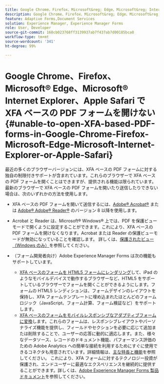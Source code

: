 ```yaml
---
title: Google Chrome、Firefox、Microsoft&reg; Edge、Microsoft&reg; Internet Explorer、または Apple Safari で XFA ベースの PDF フォームを開けない
description: Google Chrome、Firefox、Microsoft&reg; Edge、Microsoft&reg; Internet Explorer、または Apple Safari で XFA ベースの PDF フォームを開けない
feature: Adaptive Forms,Document Services
solution: Experience Manager, Experience Manager Forms
role: User, Developer
source-git-commit: 168cb023768ff3139937ab7f437ab7d00185bca0
workflow-type: tm+mt
source-wordcount: '341'
ht-degree: 99%

---
```


# Google Chrome、Firefox、Microsoft® Edge、Microsoft® Internet Explorer、Apple Safari で XFA ベースの PDF フォームを開けない{#unable-to-open-XFA-based-PDF-forms-in-Google-Chrome-Firefox-Microsoft-Edge-Microsoft-Internet-Explorer-or-Apple-Safari}

最近の多くのブラウザーバージョンには、XFA ベースの PDF フォームに対する独自の制限付きサポートが含まれています。これらのブラウザーで XFA ベースの PDF フォームを開くことはできますが、提供される機能は限られています。最新のブラウザーで XFA ベースの PDF フォームを開いたり送信したりできない場合は、次のいずれかの方法を使用します。

* XFA ベースの PDF フォームを開いて送信するには、[Adobe® Acrobat®](https://www.adobe.com/jp/acrobat.html) または [Adobe® Adobe® Reader®](https://get.adobe.com/jp/reader/) のバージョン 8 以降を使用します。
* Acrobat と Reader は、Microsoft® Windows® 上では、PDF を保護ビューモードで開くように設定することができます。これにより、XFA ベースの PDF フォームを開けなくなります。Acrobat または Reader の保護ビューモードが無効になっていることを確認します。 詳しくは、[保護されたビュー（Windows のみ）](https://helpx.adobe.com/jp/reader/using/protected-mode-windows.html)を参照してください。
* （フォーム開発者向け）Adobe Experience Manager Forms は次の機能もサポートしています。

   * [XFA ベースのフォームを HTML5 フォームにレンダリング](https://experienceleague.adobe.com/docs/experience-manager-65-lts/forms/html5-forms/introduction.html?#key-capabilities-of-html-forms-br)して、iPad のようなモバイルデバイスで動作するブラウザーなど、HTML5 をサポートしているブラウザーでフォームを開くことができるようにします。フォームの HTML5 レンディションは、フォームデザインのレイアウトを保持し、XFA フォームテンプレートに埋め込まれたほとんどのフォームロジック（JavaScript、フォーム計算、フォーム検証など）をサポートします。
   * [XFA ベースのフォームをモバイルレスポンシブなアダプティブフォームに変換](https://experienceleague.adobe.com/docs/experience-manager-65-lts/forms/adaptive-forms-basic-authoring/creating-adaptive-form.html?#create-an-adaptive-form-based-on-an-xfa-form-template)します。これらのフォームは、レスポンシブレイアウトやパーソナライズ機能を提供し、フィールドやセクションを必要に応じて追加または削除することで、ユーザーの応答に動的に適応します。また、様々なデータソース、レコードのドキュメント機能、パフォーマンス評価のための Adobe Analytics への簡単な接続を利用するためにすぐに使用できるコネクタも用意されています。詳細情報は、[主な特長と機能](https://experienceleague.adobe.com/docs/experience-manager-cloud-service/content/forms/forms-overview/home.html?lang=ja)を参照してください。
これにより、XFA フォームに対するテクノロジー投資が保護され、エンドユーザーに最適なエクスペリエンスを継続的に提供することができます。詳しくは、[Adobe Experience Manager Forms 製品ドキュメント](https://experienceleague.adobe.com/docs/experience-manager-cloud-service/content/forms/forms-overview/home.html?lang=ja)を参照してください。
